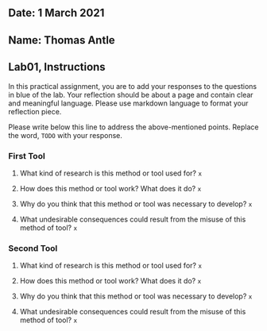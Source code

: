 ## Date: 1 March 2021

## Name: Thomas Antle

## Lab01, Instructions

In this practical assignment, you are to add your responses to the questions in blue of the lab. Your reflection should be about a page and contain clear and meaningful language. Please use markdown language to format your reflection piece.

Please write below this line to address the above-mentioned points. Replace the word, `TODO` with your response.

### First Tool

 1. What kind of research is this method or tool used for?
 `x`

 2. How does this method or tool work? What does it do?
 `x`

 3. Why do you think that this method or tool was necessary to develop?
 `x`

 4. What undesirable consequences could result from the misuse of this method of tool?
 `x`


### Second Tool

 1. What kind of research is this method or tool used for?
 `x`

 2. How does this method or tool work? What does it do?
 `x`

 3. Why do you think that this method or tool was necessary to develop?
 `x`

 4. What undesirable consequences could result from the misuse of this method of tool?
 `x`
